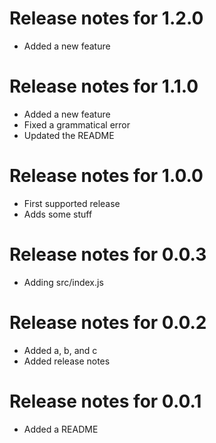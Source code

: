 # Release notes for 1.2.0

* Added a new feature

# Release notes for 1.1.0

* Added a new feature
* Fixed a grammatical error
* Updated the README

# Release notes for 1.0.0

* First supported release
* Adds some stuff

# Release notes for 0.0.3

* Adding src/index.js

# Release notes for 0.0.2

* Added a, b, and c
* Added release notes

# Release notes for 0.0.1

* Added a README
